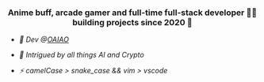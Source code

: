 ### <div align="center">Anime buff, arcade gamer and full-time full-stack developer 👨‍💻 building projects since 2020 🚀</div>  
  

- *🔭 Dev @[OAIAO](https://github.com/oaiao)*  
  

- *🌱 Intrigued by all things AI and Crypto*  
  

- *⚡ camelCase > snake_case  &&  vim > vscode*  
